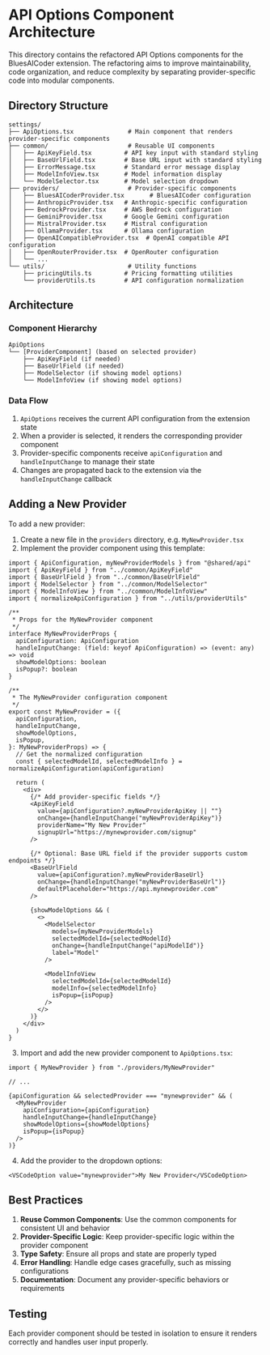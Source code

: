 # API Options Component Architecture

This directory contains the refactored API Options components for the BluesAICoder extension. The refactoring aims to improve maintainability, code organization, and reduce complexity by separating provider-specific code into modular components.

## Directory Structure

```
settings/
├── ApiOptions.tsx               # Main component that renders provider-specific components
├── common/                      # Reusable UI components
│   ├── ApiKeyField.tsx         # API key input with standard styling
│   ├── BaseUrlField.tsx        # Base URL input with standard styling
│   ├── ErrorMessage.tsx        # Standard error message display
│   ├── ModelInfoView.tsx       # Model information display
│   └── ModelSelector.tsx       # Model selection dropdown
├── providers/                   # Provider-specific components
│   ├── BluesAICoderProvider.tsx       # BluesAICoder configuration
│   ├── AnthropicProvider.tsx   # Anthropic-specific configuration
│   ├── BedrockProvider.tsx     # AWS Bedrock configuration
│   ├── GeminiProvider.tsx      # Google Gemini configuration
│   ├── MistralProvider.tsx     # Mistral configuration
│   ├── OllamaProvider.tsx      # Ollama configuration
│   ├── OpenAICompatibleProvider.tsx  # OpenAI compatible API configuration
│   ├── OpenRouterProvider.tsx  # OpenRouter configuration
│   └── ...
└── utils/                       # Utility functions
    ├── pricingUtils.ts         # Pricing formatting utilities
    └── providerUtils.ts        # API configuration normalization

```

## Architecture

### Component Hierarchy

```
ApiOptions
└── [ProviderComponent] (based on selected provider)
    ├── ApiKeyField (if needed)
    ├── BaseUrlField (if needed)
    ├── ModelSelector (if showing model options)
    └── ModelInfoView (if showing model options)
```

### Data Flow

1. `ApiOptions` receives the current API configuration from the extension state
2. When a provider is selected, it renders the corresponding provider component
3. Provider-specific components receive `apiConfiguration` and `handleInputChange` to manage their state
4. Changes are propagated back to the extension via the `handleInputChange` callback

## Adding a New Provider

To add a new provider:

1. Create a new file in the `providers` directory, e.g. `MyNewProvider.tsx`
2. Implement the provider component using this template:

```tsx
import { ApiConfiguration, myNewProviderModels } from "@shared/api"
import { ApiKeyField } from "../common/ApiKeyField"
import { BaseUrlField } from "../common/BaseUrlField"
import { ModelSelector } from "../common/ModelSelector"
import { ModelInfoView } from "../common/ModelInfoView"
import { normalizeApiConfiguration } from "../utils/providerUtils"

/**
 * Props for the MyNewProvider component
 */
interface MyNewProviderProps {
  apiConfiguration: ApiConfiguration
  handleInputChange: (field: keyof ApiConfiguration) => (event: any) => void
  showModelOptions: boolean
  isPopup?: boolean
}

/**
 * The MyNewProvider configuration component
 */
export const MyNewProvider = ({
  apiConfiguration,
  handleInputChange,
  showModelOptions,
  isPopup,
}: MyNewProviderProps) => {
  // Get the normalized configuration
  const { selectedModelId, selectedModelInfo } = normalizeApiConfiguration(apiConfiguration)

  return (
    <div>
      {/* Add provider-specific fields */}
      <ApiKeyField
        value={apiConfiguration?.myNewProviderApiKey || ""}
        onChange={handleInputChange("myNewProviderApiKey")}
        providerName="My New Provider"
        signupUrl="https://mynewprovider.com/signup"
      />

      {/* Optional: Base URL field if the provider supports custom endpoints */}
      <BaseUrlField
        value={apiConfiguration?.myNewProviderBaseUrl}
        onChange={handleInputChange("myNewProviderBaseUrl")}
        defaultPlaceholder="https://api.mynewprovider.com"
      />

      {showModelOptions && (
        <>
          <ModelSelector
            models={myNewProviderModels}
            selectedModelId={selectedModelId}
            onChange={handleInputChange("apiModelId")}
            label="Model"
          />

          <ModelInfoView
            selectedModelId={selectedModelId}
            modelInfo={selectedModelInfo}
            isPopup={isPopup}
          />
        </>
      )}
    </div>
  )
}
```

3. Import and add the new provider component to `ApiOptions.tsx`:

```tsx
import { MyNewProvider } from "./providers/MyNewProvider"

// ...

{apiConfiguration && selectedProvider === "mynewprovider" && (
  <MyNewProvider
    apiConfiguration={apiConfiguration}
    handleInputChange={handleInputChange}
    showModelOptions={showModelOptions}
    isPopup={isPopup}
  />
)}
```

4. Add the provider to the dropdown options:

```tsx
<VSCodeOption value="mynewprovider">My New Provider</VSCodeOption>
```

## Best Practices

1. **Reuse Common Components**: Use the common components for consistent UI and behavior
2. **Provider-Specific Logic**: Keep provider-specific logic within the provider component
3. **Type Safety**: Ensure all props and state are properly typed
4. **Error Handling**: Handle edge cases gracefully, such as missing configurations
5. **Documentation**: Document any provider-specific behaviors or requirements

## Testing

Each provider component should be tested in isolation to ensure it renders correctly and handles user input properly.
